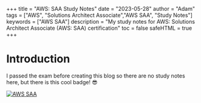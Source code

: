 +++
title = "AWS: SAA Study Notes"
date = "2023-05-28"
author = "Adam"
tags = ["AWS", "Solutions Architect Associate","AWS SAA", "Study Notes"]
keywords = ["AWS SAA"]
description = "My study notes for AWS: Solutions Architect Associate (AWS: SAA) certification"
toc = false
safeHTML = true
+++

# Introduction
 I passed the exam before creating this blog so there are no study notes here, but there is this cool badge! 😎

[![AWS SAA](../../aws-certified-solutions-architect-associate.png)](https://www.credly.com/badges/20e16957-53de-49bb-a4d3-59a9a5dfc7f3/public_url)